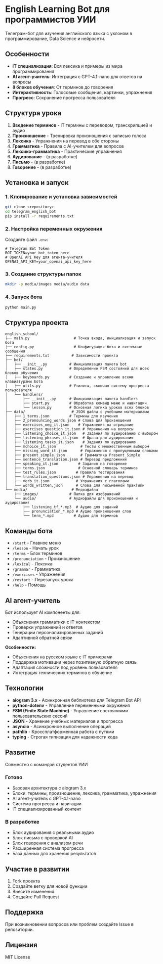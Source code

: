 # English Learning Bot для программистов УИИ
Телеграм-бот для изучения английского языка с уклоном в программирование, Data Science и нейросети.

## Особенности
- **IT специализация**: Вся лексика и примеры из мира программирования
- **AI агент-учитель**: Интеграция с GPT-4.1-nano для ответов на вопросы
- **8 блоков обучения**: От терминов до говорения
- **Интерактивность**: Голосовые сообщения, картинки, упражнения
- **Прогресс**: Сохранение прогресса пользователя

## Структура урока
1. **Введение терминов** - IT термины с переводом, транскрипцией и аудио
2. **Произношение** - Тренировка произношения с записью голоса
3. **Лексика** - Упражнения на перевод в обе стороны
4. **Грамматика** - Правила с AI-учителем для вопросов
5. **Лексико-грамматика** - Практические упражнения
6. **Аудирование** - (в разработке)
7. **Письмо** - (в разработке) 
8. **Говорение** - (в разработке)

## Установка и запуск
### 1. Клонирование и установка зависимостей
```bash
git clone <repository>
cd telegram_english_bot
pip install -r requirements.txt
```

### 2. Настройка переменных окружения
Создайте файл `.env`:
```env
# Telegram Bot Token 
BOT_TOKEN=your_bot_token_here
# OpenAI API Key для агента-учителя 
OPENAI_API_KEY=your_openai_api_key_here
```

### 3. Создание структуры папок
```bash
mkdir -p media/images media/audio data
```

### 4. Запуск бота
```bash
python main.py
```

## Структура проекта
```
english_school/
├── main.py                    # Точка входа, инициализация и запуск бота
├── config.py                  # Конфигурация бота и системные сообщения
├── requirements.txt          # Зависимости проекта
├── bot/
│   ├── __init__.py          # Инициализация пакета bot
│   ├── states.py            # Определение FSM состояний для всех блоков обучения
│   ├── keyboards.py         # Создание и управление всеми клавиатурами бота
│   ├── utils.py             # Утилиты, включая систему прогресса пользователя
│   └── handlers/
│       ├── __init__.py      # Инициализация пакета handlers
│       ├── start.py         # Обработка команд меню и навигации
│       └── lesson.py        # Основная логика уроков всех блоков
├── data/                     # JSON файлы с учебными материалами
│   ├── 1_terms.json         # Термины для изучения
│   ├── 2_pronouncing_words.json # Слова для произношения
│   ├── exercises_neg_it.json    # Упражнения на отрицание
│   ├── exercises_question_it.json # Упражнения на вопросы
│   ├── listening_choice_it.json   # Задания по аудированию с выбором
│   ├── listening_phrases_it.json  # Фразы для аудирования
│   ├── listening_tasks_it.json    # Задания по аудированию
│   ├── mchoice_it.json           # Тесты с множественным выбором
│   ├── missing_word_it.json      # Упражнения с пропущенными словами
│   ├── present_simple.json       # Грамматика Present Simple
│   ├── sentence_translation.json # Перевод предложений
│   ├── speaking_it.json         # Задания на говорение
│   ├── terms.json               # Основной словарь терминов
│   ├── test_rules.json         # Правила тестирования
│   ├── translation_questions.json # Упражнения на перевод
│   ├── verb_it.json            # Упражнения с глаголами
│   └── words_written.json      # Слова для письменной практики
└── media/                    # Медиафайлы
    ├── images/              # Папка для изображений 
    └── audio/               # Аудиофайлы для произношения и аудирования
        ├── listening_tf_*.mp3  # Аудио для заданий
        ├── pronunciation_*.mp3 # Аудио произношения слов
        └── term_*.mp3         # Аудио для терминов
```

## Команды бота
- `/start` - Главное меню
- `/lesson` - Начать урок
- `/terms` - Блок терминов
- `/pronunciation` - Произношение
- `/lexical` - Лексика
- `/grammar` - Грамматика
- `/exercises` - Упражнения
- `/restart` - Перезапуск урока
- `/help` - Помощь

## AI агент-учитель
Бот использует AI компоненты для:
- Объяснения грамматики с IT-контекстом
- Проверки упражнений и ответов
- Генерации персонализированных заданий
- Адаптивной обратной связи

**Особенности:** 
- Объяснения на русском языке с IT примерами
- Поддержка мотивации через позитивную обратную связь
- Адаптация сложности под уровень пользователя
- Интеграция технических терминов в обучение

## Технологии
- **aiogram 3.x** - Асинхронная библиотека для Telegram Bot API
- **python-dotenv** - Управление переменными окружения
- **FSM (Finite State Machine)** - Управление состояниями пользовательских сессий
- **JSON** - Хранение учебных материалов и прогресса
- **asyncio** - Асинхронное выполнение операций
- **pathlib** - Кроссплатформенная работа с путями
- **typing** - Строгая типизация для надежности кода

## Развитие
Совместно с командой студентов УИИ

### Готово 
- Базовая архитектура с aiogram 3.x
- Блоки: термины, произношение, лексика, грамматика, упражнения
- AI агент-учитель с GPT-4.1-nano
- Система прогресса и навигации
- IT специализированный контент

### В разработке
- Блок аудирования с реальными аудио
- Блок письма с проверкой AI
- Блок говорения с анализом речи
- Расширенная система прогресса
- База данных для хранения результатов

## Участие в развитии
1. Fork проекта
2. Создайте ветку для новой функции
3. Внесите изменения
4. Создайте Pull Request

## Поддержка
При возникновении вопросов или проблем создайте Issue в репозитории.

## Лицензия
MIT License